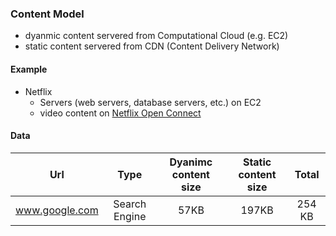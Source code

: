 ### Content Model
* dyanmic content servered from Computational Cloud (e.g. EC2)
* static content servered from CDN (Content Delivery Network)

#### Example
* Netflix
  * Servers (web servers, database servers, etc.) on EC2
  * video content on [Netflix Open Connect](https://openconnect.itp.netflix.com/)

#### Data

| Url | Type | Dyanimc content size | Static content size | Total |
|:---:|:----:|:--------------------:|:-------------------:|:-----:|
| www.google.com | Search Engine | 57KB | 197KB | 254 KB | 
